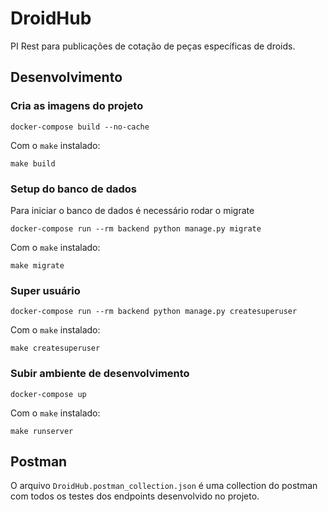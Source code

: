 # DroidHub
PI Rest para publicações de cotação de peças específicas de droids. 

## Desenvolvimento

### Cria as imagens do projeto
    
    docker-compose build --no-cache

Com o `make` instalado:

    make build

### Setup do banco de dados
Para iniciar o banco de dados é necessário rodar o migrate

    docker-compose run --rm backend python manage.py migrate

Com o `make` instalado:

    make migrate

### Super usuário

    docker-compose run --rm backend python manage.py createsuperuser

Com o `make` instalado:

    make createsuperuser

### Subir ambiente de desenvolvimento

    docker-compose up

Com o `make` instalado:

    make runserver

## Postman
O arquivo `DroidHub.postman_collection.json` é uma collection do postman com todos os testes dos 
endpoints desenvolvido no projeto.
